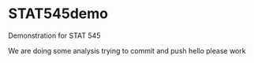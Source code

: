 # STAT545demo
Demonstration for STAT 545 

We are doing some analysis 
trying to commit and push 
hello please work 